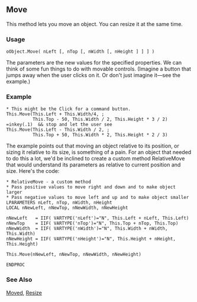 ## Move

This method lets you move an object. You can resize it at the same time.

### Usage

```foxpro
oObject.Move( nLeft [, nTop [, nWidth [, nHeight ] ] ] )
```

The parameters are the new values for the specified properties. We can think of some fun things to do with movable controls. (Imagine a button that jumps away when the user clicks on it. Or don't just imagine it&mdash;see the example.)

### Example

```foxpro
* This might be the Click for a command button.
This.Move(This.Left + This.Width/4, ;
          This.Top - 50, This.Width / 2, This.Height * 3 / 2)
=inkey(.1)  && stop and let the user see
This.Move(This.Left - This.Width / 2, ;
          This.Top + 50, This.Width * 2, This.Height * 2 / 3)
```

The example points out that moving an object relative to its position, or sizing it relative to its size, is something of a pain. For an object that needed to do this a lot, we'd be inclined to create a custom method RelativeMove that would understand its parameters as relative to current position and size. Here's the code:

```foxpro
* RelativeMove - a custom method
* Pass positive values to move right and down and to make object larger
* Pass negative values to move left and up and to make object smaller
LPARAMETERS nLeft, nTop, nWidth, nHeight
LOCAL nNewLeft, nNewTop, nNewWidth, nNewHeight
 
nNewLeft   = IIF( VARTYPE('nLeft')="N", This.Left + nLeft, This.Left)
nNewTop    = IIF( VARTYPE('nTop')="N", This.Top + nTop, This.Top)
nNewWidth  = IIF( VARTYPE('nWidth')="N", This.Width + nWidth, This.Width)
nNewHeight = IIF( VARTYPE('nHeight')="N", This.Height + nHeight, This.Height)
 
This.Move(nNewLeft, nNewTop, nNewWidth, nNewHeight)
 
ENDPROC
```
### See Also

[Moved](s4g611.md), [Resize](s4g562.md)